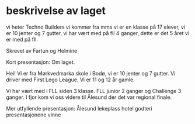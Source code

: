 # beskrivelse av laget
vi heter Techno Builders vi kommer fra mms vi er en klasse på 17 elever, vi er 10 jenter og 7 gutter, vi har vært med på fll 4 ganger, dette er det 5 året vi er med på fll.


Skrevet av Fartun og Helmine

Kort presentasjon:
Om laget.

Hei! Vi er fra Mørkvedmarka skole i Bodø, vi er 10 jenter og 7 gutter. Vi driver med First Lego League.
Vi er 11 og 12 år gamle.

Vi har vært med i FLL siden 3 klasse. FLL junior 2 ganger og Challenge 3 ganger.
I fjor kom vi oss videre til Ålesund der det var regional finale.


Mer utfyllende presentasjon:
Ålesund lekeplass hotel godteri presentasjonene vinne